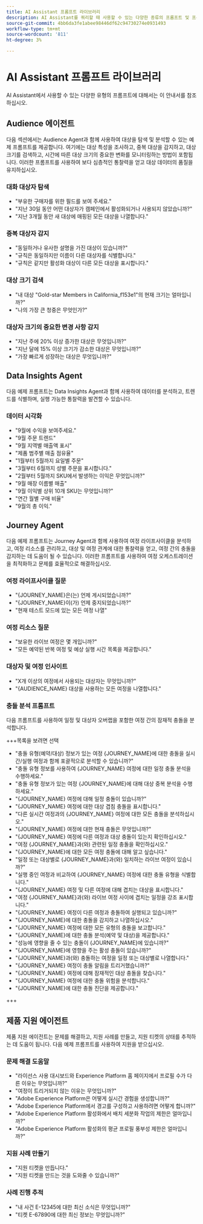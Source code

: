 ```yaml
---
title: AI Assistant 프롬프트 라이브러리
description: AI Assistant를 쿼리할 때 사용할 수 있는 다양한 종류의 프롬프트 및 프롬프트 패턴에 대해 알아봅니다.
source-git-commit: 4bb6da3fe1abee98446df62c94730274e0931493
workflow-type: tm+mt
source-wordcount: '811'
ht-degree: 3%

---
```


# AI Assistant 프롬프트 라이브러리

AI Assistant에서 사용할 수 있는 다양한 유형의 프롬프트에 대해서는 이 안내서를 참조하십시오.

## Audience 에이전트

다음 섹션에서는 Audience Agent과 함께 사용하여 대상을 탐색 및 분석할 수 있는 예제 프롬프트를 제공합니다. 여기에는 대상 특성을 조사하고, 중복 대상을 감지하고, 대상 크기를 검색하고, 시간에 따른 대상 크기의 중요한 변화를 모니터링하는 방법이 포함됩니다. 이러한 프롬프트를 사용하여 보다 심층적인 통찰력을 얻고 대상 데이터의 품질을 유지하십시오.

### 대화 대상자 탐색

- &quot;부유한 구매자를 위한 필드를 보여 주세요.&quot;
- &quot;지난 30일 동안 어떤 대상자가 캠페인에서 활성화되거나 사용되지 않았습니까?&quot;
- &quot;지난 3개월 동안 새 대상에 매핑된 모든 대상을 나열합니다.&quot;

### 중복 대상자 감지

- &quot;동일하거나 유사한 설명을 가진 대상이 있습니까?&quot;
- &quot;규칙은 동일하지만 이름이 다른 대상자를 식별합니다.&quot;
- &quot;규칙은 같지만 활성화 대상이 다른 모든 대상을 표시합니다.&quot;

### 대상 크기 검색

- &quot;내 대상 &quot;Gold-star Members in California_f153e1&quot;의 현재 크기는 얼마입니까?&quot;
- &quot;나의 가장 큰 청중은 무엇인가?&quot;

### 대상자 크기의 중요한 변경 사항 감지

- &quot;지난 주에 20% 이상 증가한 대상은 무엇입니까?&quot;
- &quot;지난 달에 15% 이상 크기가 감소한 대상은 무엇입니까?&quot;
- &quot;가장 빠르게 성장하는 대상은 무엇입니까?&quot;

## Data Insights Agent

다음 예제 프롬프트는 Data Insights Agent과 함께 사용하여 데이터를 분석하고, 트렌드를 식별하며, 실행 가능한 통찰력을 발견할 수 있습니다.

### 데이터 시각화

- &quot;9월에 수익을 보여주세요.&quot;
- &quot;9월 주문 트렌드&quot;
- &quot;9월 지역별 매출액 표시&quot;
- &quot;제품 범주별 매출 점유율&quot;
- &quot;1월부터 5월까지 요일별 주문&quot;
- &quot;3월부터 6월까지 성별 주문을 표시합니다.&quot;
- &quot;2월부터 5월까지 SKU에서 발생하는 이익은 무엇입니까?&quot;
- &quot;9월 매장 이름별 매출&quot;
- &quot;9월 이익별 상위 10개 SKU는 무엇입니까?&quot;
- &quot;연간 월별 구매 비율&quot;
- &quot;9월의 총 이익.&quot;

## Journey Agent

다음 예제 프롬프트는 Journey Agent과 함께 사용하여 여정 라이프사이클을 분석하고, 여정 리소스를 관리하고, 대상 및 여정 관계에 대한 통찰력을 얻고, 여정 간의 충돌을 감지하는 데 도움이 될 수 있습니다. 이러한 프롬프트를 사용하여 여정 오케스트레이션을 최적화하고 문제를 효율적으로 해결하십시오.

### 여정 라이프사이클 질문

- &quot;{JOURNEY_NAME}은(는) 언제 게시되었습니까?&quot;
- &quot;{JOURNEY_NAME}이(가) 언제 중지되었습니까?&quot;
- &quot;현재 테스트 모드에 있는 모든 여정 나열&quot;

### 여정 리소스 질문

- &quot;보유한 라이브 여정은 몇 개입니까?&quot;
- &quot;모든 예약된 반복 여정 및 예상 실행 시간 목록을 제공합니다.&quot;

### 대상자 및 여정 인사이트

- &quot;X개 이상의 여정에서 사용되는 대상자는 무엇입니까?&quot;
- &quot;{AUDIENCE_NAME} 대상을 사용하는 모든 여정을 나열합니다.&quot;

### 충돌 분석 프롬프트

다음 프롬프트를 사용하여 일정 및 대상자 오버랩을 포함한 여정 간의 잠재적 충돌을 분석합니다.

+++목록을 보려면 선택

- &quot;충돌 유형(예약/대상) 정보가 있는 여정 {JOURNEY_NAME}에 대한 충돌을 실시간/실행 여정과 함께 포괄적으로 분석할 수 있습니까?&quot;
- &quot;충돌 유형 정보를 사용하여 {JOURNEY_NAME} 여정에 대한 일정 충돌 분석을 수행하세요.&quot;
- &quot;충돌 유형 정보가 있는 여정 {JOURNEY_NAME}에 대해 대상 중복 분석을 수행하세요.&quot;
- &quot;{JOURNEY_NAME} 여정에 대해 일정 충돌이 있습니까?&quot;
- &quot;{JOURNEY_NAME} 여정에 대한 대상 겹침 충돌을 표시합니다.&quot;
- &quot;다른 실시간 여정과의 {JOURNEY_NAME} 여정에 대한 모든 충돌을 분석하십시오.&quot;
- &quot;{JOURNEY_NAME} 여정에 대한 현재 충돌은 무엇입니까?&quot;
- &quot;{JOURNEY_NAME} 여정에 다른 여정과 대상 충돌이 있는지 확인하십시오.&quot;
- &quot;여정 {JOURNEY_NAME}과(와) 관련된 일정 충돌을 확인하십시오.&quot;
- &quot;{JOURNEY_NAME}에 대한 모든 여정 충돌에 대해 알고 싶습니다.&quot;
- &quot;일정 또는 대상별로 {JOURNEY_NAME}과(와) 일치하는 라이브 여정이 있습니까?&quot;
- &quot;실행 중인 여정과 비교하여 {JOURNEY_NAME} 여정에 대한 충돌 유형을 식별합니다.&quot;
- &quot;{JOURNEY_NAME} 여정 및 다른 여정에 대해 겹치는 대상을 표시합니다.&quot;
- &quot;여정 {JOURNEY_NAME}과(와) 라이브 여정 사이에 겹치는 일정을 강조 표시합니다.&quot;
- &quot;{JOURNEY_NAME} 여정이 다른 여정과 충돌하여 실행되고 있습니까?&quot;
- &quot;{JOURNEY_NAME}에 대한 충돌을 감지하고 나열하십시오.&quot;
- &quot;{JOURNEY_NAME} 여정에 대한 모든 유형의 충돌을 보고합니다.&quot;
- &quot;{JOURNEY_NAME}에 대한 충돌 분석(예약 및 대상)을 제공합니다.&quot;
- &quot;성능에 영향을 줄 수 있는 충돌이 {JOURNEY_NAME}에 있습니까?&quot;
- &quot;{JOURNEY_NAME}에 영향을 주는 활성 충돌이 있습니까?&quot;
- &quot;{JOURNEY_NAME}과(와) 충돌하는 여정을 일정 또는 대상별로 나열합니다.&quot;
- &quot;{JOURNEY_NAME} 여정이 충돌 알림을 트리거했습니까?&quot;
- &quot;{JOURNEY_NAME} 여정에 대해 잠재적인 대상 충돌을 찾습니다.&quot;
- &quot;{JOURNEY_NAME} 여정에 대한 충돌 위험을 분석합니다.&quot;
- &quot;{JOURNEY_NAME}에 대한 충돌 진단을 제공합니다.&quot;

+++

## 제품 지원 에이전트

제품 지원 에이전트는 문제를 해결하고, 지원 사례를 만들고, 지원 티켓의 상태를 추적하는 데 도움이 됩니다. 다음 예제 프롬프트를 사용하여 지원을 받으십시오.

### 문제 해결 도움말

- &quot;라이선스 사용 대시보드와 Experience Platform 홈 페이지에서 프로필 수가 다른 이유는 무엇입니까?&quot;
- &quot;여정이 트리거되지 않는 이유는 무엇입니까?&quot;
- &quot;Adobe Experience Platform은 어떻게 실시간 경험을 생성합니까?&quot;
- &quot;Adobe Experience Platform에서 경고를 구성하고 사용하려면 어떻게 합니까?&quot;
- &quot;Adobe Experience Platform 활성화에서 배치 세분화 작업의 제한은 얼마입니까?&quot;
- &quot;Adobe Experience Platform 활성화의 평균 프로필 풍부성 제한은 얼마입니까?&quot;

### 지원 사례 만들기

- &quot;지원 티켓을 만듭니다.&quot;
- &quot;지원 티켓을 만드는 것을 도와줄 수 있습니까?&quot;

### 사례 진행 추적

- &quot;내 사건 E-12345에 대한 최신 소식은 무엇입니까?&quot;
- &quot;티켓 E-67890에 대한 최신 정보는 무엇입니까?&quot;

